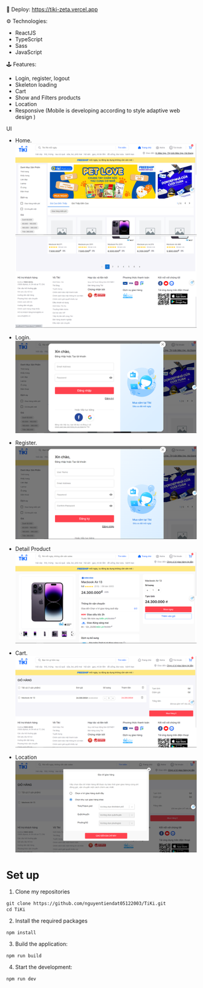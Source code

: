 🚀 Deploy: https://tiki-zeta.vercel.app

⚙️ Technologies:

-   ReactJS
-   TypeScript
-   Sass
-   JavaScript

🕹️ Features:

-   Login, register, logout
-   Skeleton loading
-   Cart
-   Show and Filters products
-   Location
-   Responsive (Mobile is developing according to style adaptive web design )

UI

-   Home.
    ![Getting Started](./src/assets/image/Home1.png)
    ![Getting Started](./src/assets/image/Home2.png)

-   Login.
    ![Getting Started](./src/assets/image/LoginPage.png)

-   Register.
    ![Getting Started](./src/assets/image/Register.png)

-   Detail Product
    ![Getting Started](./src/assets/image/DetailPage.png)

-   Cart.
    ![Getting Started](./src/assets/image/CartPage.png)

-   Location
    ![Getting Started](./src/assets/image/LocationPage.png)

# Set up

1. Clone my repositories

```
git clone https://github.com/nguyentiendat05122003/TiKi.git
cd TiKi
```

2. Install the required packages

```
npm install
```

3. Build the application:

```
npm run build
```

4. Start the development:

```
npm run dev
```
